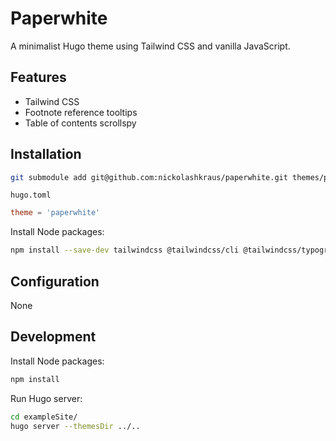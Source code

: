 # Paperwhite

A minimalist Hugo theme using Tailwind CSS and vanilla JavaScript.

## Features

- Tailwind CSS
- Footnote reference tooltips
- Table of contents scrollspy

## Installation

```bash
git submodule add git@github.com:nickolashkraus/paperwhite.git themes/paperwhite
```

`hugo.toml`

```toml
theme = 'paperwhite'
```

Install Node packages:

```bash
npm install --save-dev tailwindcss @tailwindcss/cli @tailwindcss/typography
```

## Configuration

None

## Development

Install Node packages:

```bash
npm install
```

Run Hugo server:

```bash
cd exampleSite/
hugo server --themesDir ../..
```
